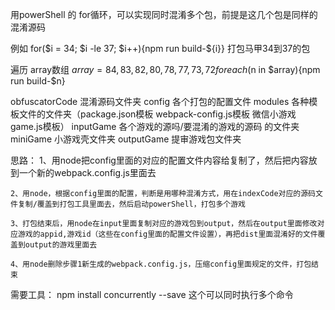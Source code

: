 用powerShell 的 for循环，可以实现同时混淆多个包，前提是这几个包是同样的混淆源码

例如 for($i = 34; $i -le 37; $i++){npm run build-${i}} 打包马甲34到37的包


遍历 array数组
$array = 84,83,82,80,78,77,73,72
foreach ($n in $array){npm run build-$n}


obfuscatorCode
    混淆源码文件夹
config
    各个打包的配置文件
modules
    各种模板文件的文件夹（package.json模板 webpack-config.js模板 微信小游戏game.js模板）
inputGame
    各个游戏的源吗/要混淆的游戏的源码 的文件夹
miniGame
    小游戏壳文件夹
outputGame
    提审游戏包文件夹

思路：
    1、用node把config里面的对应的配置文件内容给复制了，然后把内容放到一个新的webpack.config.js里面去

    2、用node，根据config里面的配置，判断是用哪种混淆方式，用在indexCode对应的源码文件复制/覆盖到打包工具里面去，然后启动powerShell，打包多个游戏

    3、打包结束后，用node在input里面复制对应的游戏包到output，然后在output里面修改对应游戏的appid,游戏id（这些在config里面的配置文件设置），再把dist里面混淆好的文件覆盖到output的游戏里面去

    4、用node删除步骤1新生成的webpack.config.js，压缩config里面规定的文件，打包结束

需要工具：
npm install concurrently --save 这个可以同时执行多个命令
